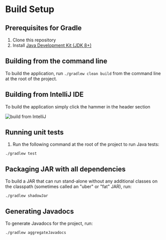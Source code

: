 # Build Setup

## Prerequisites for Gradle
1. Clone this repository
1. Install [Java Development Kit (JDK 8+)](http://www.oracle.com/technetwork/java/javase/downloads/index.html)

## Building from the command line
To build the application, run `./gradlew clean build` from the command line at the root of the project.

## Building from IntelliJ IDE
To build the application simply click the hammer in the header section

![build from IntelliJ](https://user-images.githubusercontent.com/35747326/101071800-7a0b3c80-3573-11eb-80f5-afded385b117.png)

## Running unit tests
1. Run the following command at the root of the project to run Java tests:
```
./gradlew test
```

## Packaging JAR with all dependencies

To build a JAR that can run stand-alone without any additional classes on the classpath (sometimes called an "uber" or "fat" JAR), run:

```
./gradlew shadowJar
```

## Generating Javadocs

To generate Javadocs for the project, run:

```
./gradlew aggregateJavadocs
```
